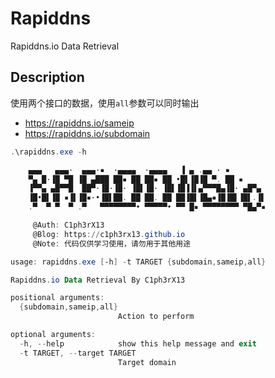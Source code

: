 # Rapiddns

Rapiddns.io Data Retrieval

## Description

使用两个接口的数据，使用`all`参数可以同时输出

+ https://rapiddns.io/sameip
+ https://rapiddns.io/subdomain

```powershell
.\rapiddns.exe -h

    ▄▄▄   ▄▄▄·  ▄▄▄·▪  ·▄▄▄▄  ·▄▄▄▄   ▐ ▄ .▄▄ · ▪
    ▀▄ █·▐█ ▀█ ▐█ ▄███ ██▪ ██ ██▪ ██ •█▌▐█▐█ ▀. ██ ▪
    ▐▀▀▄ ▄█▀▀█  ██▀·▐█·▐█· ▐█▌▐█· ▐█▌▐█▐▐▌▄▀▀▀█▄▐█· ▄█▀▄
    ▐█•█▌▐█ ▪▐▌▐█▪·•▐█▌██. ██ ██. ██ ██▐█▌▐█▄▪▐█▐█▌▐█▌.▐▌
    .▀  ▀ ▀  ▀ .▀   ▀▀▀▀▀▀▀▀• ▀▀▀▀▀• ▀▀ █▪ ▀▀▀▀▀▀▀▀ ▀█▄▀▪

     @Auth: C1ph3rX13
     @Blog: https://c1ph3rx13.github.io
     @Note: 代码仅供学习使用，请勿用于其他用途

usage: rapiddns.exe [-h] -t TARGET {subdomain,sameip,all}

Rapiddns.io Data Retrieval By C1ph3rX13

positional arguments:
  {subdomain,sameip,all}
                        Action to perform

optional arguments:
  -h, --help            show this help message and exit
  -t TARGET, --target TARGET
                        Target domain
```

